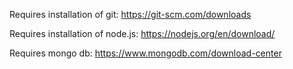 Requires installation of git:
https://git-scm.com/downloads

Requires installation of node.js:
https://nodejs.org/en/download/

Requires mongo db:
https://www.mongodb.com/download-center